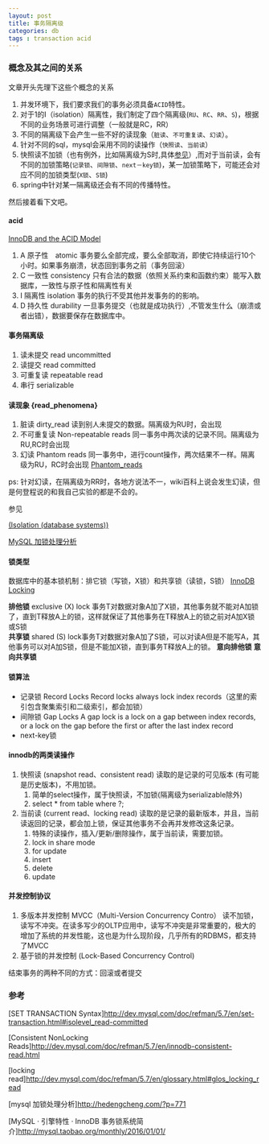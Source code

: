 ```yaml
---
layout: post
title: 事务隔离级
categories: db
tags : transaction acid
---
```


### 概念及其之间的关系  

文章开头先理下这些个概念的关系

1.  并发环境下，我们要求我们的事务必须具备`ACID`特性。
2.  对于1的I（isolation）隔离性，我们制定了四个隔离级(`RU`、`RC`、`RR`、`S`)，根据不同的业务场景可进行调整（一般就是RC，RR）
3.  不同的隔离级下会产生一些不好的读现象（`脏读`、`不可重复读`、`幻读`）。
4.  针对不同的sql，mysql会采用不同的读操作（`快照读`、`当前读`）
5.  快照读不加锁（也有例外，比如隔离级为S时,具体[参见](http://mysql.taobao.org/monthly/2016/01/01/)）,而对于当前读，会有不同的加锁策略(`记录锁`、`间隙锁`、`next－key锁`)，某一加锁策略下，可能还会对应不同的加锁类型(`X锁`、`S锁`)
6.  spring中针对某一隔离级还会有不同的传播特性。

然后接着看下文吧。

#### acid

[InnoDB and the ACID Model](https://dev.mysql.com/doc/refman/5.7/en/mysql-acid.html)

1.  A 原子性　atomic 事务要么全部完成，要么全部取消，即使它持续运行10个小时。如果事务崩溃，状态回到事务之前（事务回滚）
2.  C 一致性  consistency 只有合法的数据（依照关系约束和函数约束）能写入数据库，一致性与原子性和隔离性有关
3.  I 隔离性  isolation 事务的执行不受其他并发事务的的影响。
4.  D 持久性  durability 一旦事务提交（也就是成功执行）,不管发生什么（崩溃或者出错），数据要保存在数据库中。

#### 事务隔离级

1.  读未提交 read uncommitted
2.  读提交  read committed
3.  可重复读 repeatable read
4.  串行  serializable

#### 读现象 {read_phenomena}

1.  脏读 dirty_read 读到别人未提交的数据。隔离级为RU时，会出现
2.  不可重复读 Non-repeatable reads  同一事务中两次读的记录不同。隔离级为RU,RC时会出现
3.  幻读 Phantom reads 同一事务中，进行count操作，两次结果不一样。隔离级为RU，RC时会出现 [Phantom_reads](https://en.wikipedia.org/wiki/Isolation_%28database_systems%29%23Phantom_reads)

ps: 针对幻读，在隔离级为RR时，各地方说法不一，wiki百科上说会发生幻读，但是何登程说的和我自己实验的都是不会的。

参见

[(Isolation (database systems))](https://en.wikipedia.org/wiki/Isolation_%28database_systems%29)    

[MySQL 加锁处理分析](http://hedengcheng.com/?p=771)

#### 锁类型

数据库中的基本锁机制：排它锁（写锁，X锁）和共享锁（读锁，S锁） [InnoDB Locking](https://dev.mysql.com/doc/refman/5.7/en/innodb-locking.html)

**排他锁** exclusive (X) lock 事务T对数据对象A加了X锁，其他事务就不能对A加锁了，直到T释放A上的锁，这样就保证了其他事务在T释放A上的锁之前对A加X锁或S锁   
**共享锁** shared (S) lock事务T对数据对象A加了S锁，可以对读A但是不能写A，其他事务可以对A加S锁，但是不能加X锁，直到事务T释放A上的锁。
**意向排他锁**
**意向共享锁**

#### 锁算法

* 记录锁 Record Locks  Record locks always lock index records（这里的索引包含聚集索引和二级索引，都会加锁）
* 间隙锁 Gap Locks  A gap lock is a lock on a gap between index records, or a lock on the gap before the first or after the last index record
* next-key锁

#### innodb的两类读操作

1.  快照读 (snapshot read、consistent read) 读取的是记录的可见版本 (有可能是历史版本)，不用加锁。
    1.  简单的select操作，属于快照读，不加锁(隔离级为serializable除外)
    2.  select * from table where ?;
2.  当前读 (current read、locking read) 读取的是记录的最新版本，并且，当前读返回的记录，都会加上锁，保证其他事务不会再并发修改这条记录。
    1.  特殊的读操作，插入/更新/删除操作，属于当前读，需要加锁。
    2.  lock in share mode
    3.  for update
    4.  insert
    5.  delete
    6.  update

#### 并发控制协议
1.  多版本并发控制 MVCC（Multi-Version Concurrency Contro） 读不加锁，读写不冲突。在读多写少的OLTP应用中，读写不冲突是非常重要的，极大的增加了系统的并发性能，这也是为什么现阶段，几乎所有的RDBMS，都支持了MVCC
2.  基于锁的并发控制 (Lock-Based Concurrency Control)

结束事务的两种不同的方式：回滚或者提交

### 参考

[SET TRANSACTION Syntax]<http://dev.mysql.com/doc/refman/5.7/en/set-transaction.html#isolevel_read-committed>

[Consistent NonLocking Reads]<http://dev.mysql.com/doc/refman/5.7/en/innodb-consistent-read.html>

[locking read]<http://dev.mysql.com/doc/refman/5.7/en/glossary.html#glos_locking_read>

[mysql 加锁处理分析]<http://hedengcheng.com/?p=771>

[MySQL · 引擎特性 · InnoDB 事务锁系统简介]<http://mysql.taobao.org/monthly/2016/01/01/>
